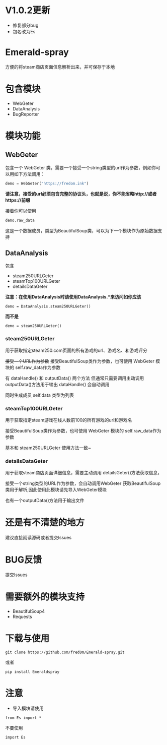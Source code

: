 # V1.0.2更新 
* 修复部分bug
* 包名改为Es

# Emerald-spray
方便的将steam商店页面信息解析出来，并可保存于本地

# 包含模块
* WebGeter
* DataAnalysis
* BugReporter

# 模块功能
## WebGeter
包含一个 WebGeter 类，需要一个接受一个string类型的url作为参数，例如你可以用如下方法调用：
```python
demo = WebGeter("https://fredom.ink")
```

**请注意，接受的url必须包含完整的协议头，也就是说，你不能省略http://或者https://前缀**

接着你可以使用
```python
demo.raw_data
```

这是一个数据成员，类型为BeautifulSoup类，可以为下一个模块作为原始数据支持
## DataAnalysis
包含
* steam250URLGeter
* steamTop100URLGeter
* detailsDataGeter

**注意：在使用DataAnalysis时请使用DataAnalysis.\*来访问如你应该**
```
demo = DataAnalysis.steam250URLGeter()
```
**而不是**
```
demo = steam250URLGeter()
```
### steam250URLGeter
用于获取指定steam250.com页面的所有游戏的url、游戏名、和游戏评分

~~接受一个URL作为参数~~
接受BeautifulSoup类作为参数，也可使用 WebGeter 模块的 self.raw_data作为参数

有 dataHandle() 和 outputData() 两个方法
但通常只需要调用主动调用outputData()方法用于输出
dataHandle() 会自动调用

同时生成成员 self.data 类型为列表


### steamTop100URLGeter
用于获取指定steam游戏在线人数前100的所有游戏的url和游戏名

接受BeautifulSoup类作为参数，也可使用 WebGeter 模块的 self.raw_data作为参数

基本和 steam250URLGeter 使用方法一致~

### detailsDataGeter
用于获取steam商店页面详细信息，需要主动调用
detailsGeter()方法获取信息，

接受一个string类型的URL作为参数，会自动调用WebGeter 获取BeautifulSoup类用于解析,因此使用此模块请先导入WebGeter模块

也有一个outputData()方法用于输出文件

# 还是有不清楚的地方
建议直接阅读源码或者提交Issues

# BUG反馈
提交Issues
# 需要额外的模块支持
* BeautifulSoup4
* Requests

# 下载与使用
```language
git clone https://github.com/fred0m/Emerald-spray.git
```

或者

```language
pip install Emeraldspray
```

# 注意
* 导入模块请使用
```language
from Es import *
```
不要使用
```language
import Es
```
